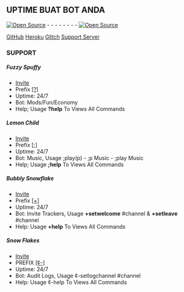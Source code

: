 ## UPTIME BUAT BOT ANDA

<a href=""><img src="https://cdn.discordapp.com/attachments/828214547609157642/839479159909908500/20210505_203015.png" alt="Open Source"></a> - - - - - - - - <a href=""><img src="https://cdn.discordapp.com/attachments/828214547609157642/839480276378714112/20210505_203426.jpg" alt="Open Source"></a>

[GitHub](https://github.com/pikzykacheng)
[Heroku](https://heroku.com)
[Glitch](https://glitch.com)
[Support Server](https://discord.gg/NcMtUEUEUk)

### SUPPORT
##### **Fuzzy Spuffy**
* [Invite](https://discord.com/oauth2/authorize?client_id=828211501268467723&permissions=8&scope=bot)
* Prefix [[?]](https://discord.gg/NcMtUEUEUk)
* Uptime: 24/7
* Bot: Mods/Fun/Economy
* Help; Usage __?help__ To Views All Commands

##### **Lemon Child**
* [Invite](https://discord.com/oauth2/authorize?client_id=828211501268467723&permissions=8&scope=bot)
* Prefix [[;]](https://discord.gg/NcMtUEUEUk)
* Uptime: 24/7
* Bot: Music, Usage ;play(p) <url or name music> - ;p Music - ;play Music
* Help; Usage __;help__ To Views All Commands

##### **Bubbly Snowflake**
* [Invite](https://discord.com/oauth2/authorize?client_id=828211501268467723&permissions=8&scope=bot)
* Prefix [[+]](https://discord.gg/NcMtUEUEUk)
* Uptime: 24/7
* Bot: Invite Trackers, Usage __+setwelcome__ #channel & __+setleave__ #channel
* Help: Usage __+help__ To Views All Commands

##### **Snow Flakes**
* [Invite](https://discord.com/oauth2/authorize?client_id=828211501268467723&permissions=8&scope=bot)
* PREFIX [[¢-]](https://discord.gg/NcMtUEUEUk)
* Uptime: 24/7
* Bot: Audit Logs, Usage ¢-setlogchannel #channel
* Help: Usage ¢-help To Views All Commands
